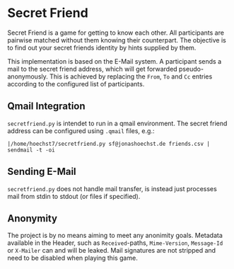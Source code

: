 Secret Friend
===

Secret Friend is a game for getting to know each other. All participants are pairwise matched without them knowing their counterpart. The objective is to find out your secret friends identity by hints supplied by them.

This implementation is based on the E-Mail system. A participant sends a mail to the secret friend address, which will get forwarded pseudo-anonymously. This is achieved by replacing the `From`, `To` and `Cc` entries according to the configured list of participants.

## Qmail Integration

`secretfriend.py` is intendet to run in a qmail environment. The secret friend address can be configured using `.qmail` files, e.g.:

```
|/home/hoechst7/secretfriend.py sf@jonashoechst.de friends.csv | sendmail -t -oi
```

## Sending E-Mail

`secretfriend.py` does not handle mail transfer, is instead just processes mail from stdin to stdout (or files if specified).

## Anonymity

The project is by no means aiming to meet any anonimity goals. Metadata available in the Header, such as `Received`-paths, `Mime-Version`, `Message-Id` or `X-Mailer` can and will be leaked. Mail signatures are not stripped and need to be disabled when playing this game.
